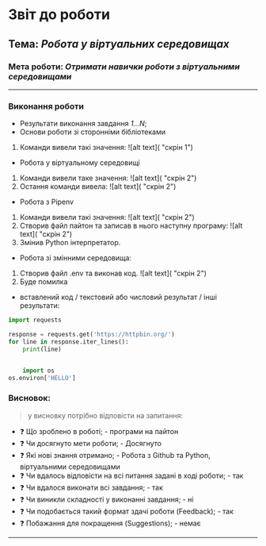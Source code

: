 # Звіт до роботи
## Тема: _Робота у віртуальних середовищах_
### Мета роботи: _Отримати навички роботи з віртуальними середовищами_
---
### Виконання роботи
- Результати виконання завдання *1...N*;
- Основи роботи зі сторонніми бібліотеками
1. Команди вивели такі значення:
![alt text]( "скрін 1")
- Робота у віртуальному середовищі 
1. Команди вивели таке значення:
![alt text]( "скрін 2")
2. Остання команди вивела:
![alt text]( "скрін 2")
- Робота з Pipenv
1.  Команди вивели такі значення:
    ![alt text]( "скрін 2")
2. Створив файл пайтон та записав в нього наступну програму:
    ![alt text]( "скрін 2")
8. Змінив Python інтерпретатор. 

- Робота зі змінними середовища:
1. Створив файл .env та виконав код.
![alt text]( "скрін 2")
2. Буде помилка
- вставлений код / текстовий або числовий результат / інші результати:
```python
import requests

response = requests.get('https://httpbin.org/')
for line in response.iter_lines():
    print(line)


    import os
os.environ['HELLO']
```
### Висновок: 
> у висновку потрібно відповісти на запитання:
- :question: Що зроблено в роботі; - програми на пайтон
- :question: Чи досягнуто мети роботи; - Досягнуто
- :question: Які нові знання отримано; - Робота з Github та Python, віртуальними середовищами
- :question: Чи вдалось відповісти на всі питання задані в ході роботи; - так
- :question: Чи вдалося виконати всі завдання; - так
- :question: Чи виникли складності у виконанні завдання; - ні
- :question: Чи подобається такий формат здачі роботи (Feedback); - так
- :question: Побажання для покращення (Suggestions); - немає
--- 